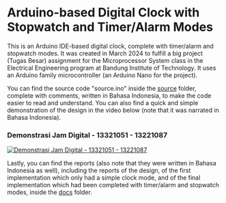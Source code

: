 # Arduino-based Digital Clock with Stopwatch and Timer/Alarm Modes
This is an Arduino IDE-based digital clock, complete with timer/alarm and stopwatch modes. It was created in March 2024 to fulfill a big project (Tugas Besar) assignment for the Microprocessor System class in the Electrical Engineering program at Bandung Institute of Technology. It uses an Arduino family microcontroller (an Arduino Nano for the project).

You can find the source code "source.ino" inside the [source](https://github.com/abe-pratomo/arduino-based-digital-clock/tree/85a2a71484c9189f11c33efd1d249a6488de6d89/source) folder, complete with comments, written in Bahasa Indonesia, to make the code easier to read and understand. You can also find a quick and simple demonstration of the design in the video below (note that it was narrated in Bahasa Indonesia).

### Demonstrasi Jam Digital - 13321051 - 13221087
[![Demonstrasi Jam Digital - 13321051 - 13221087](https://img.youtube.com/vi/WRGpoUvOJQ0/0.jpg)](https://www.youtube.com/watch?v=WRGpoUvOJQ0)

Lastly, you can find the reports (also note that they were written in Bahasa Indonesia as well), including the reports of the design, of the first implementation which only had a simple clock mode, and of the final implementation which had been completed with timer/alarm and stopwatch modes, inside the [docs](https://github.com/abe-pratomo/arduino-based-digital-clock/tree/85a2a71484c9189f11c33efd1d249a6488de6d89/docs) folder.
